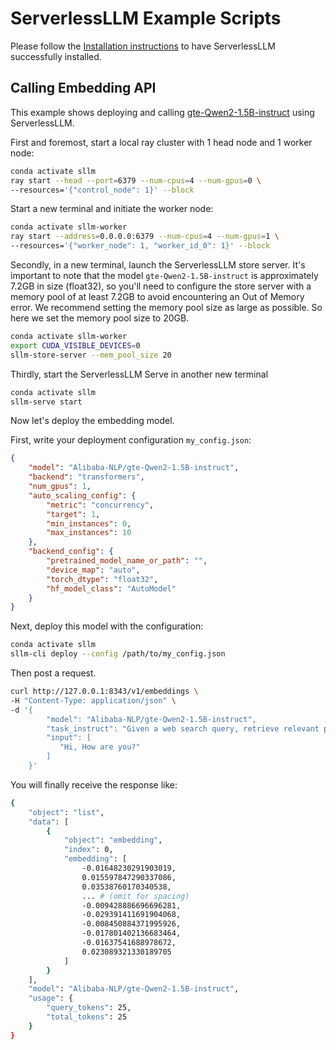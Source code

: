 # ServerlessLLM Example Scripts
Please follow the [Installation instructions](https://serverlessllm.github.io/docs/stable/getting_started/installation) to have ServerlessLLM successfully installed.
## Calling Embedding API
This example shows deploying and calling [gte-Qwen2-1.5B-instruct](https://huggingface.co/Alibaba-NLP/gte-Qwen2-1.5B-instruct) using ServerlessLLM.

First and foremost, start a local ray cluster with 1 head node and 1 worker node:
```bash
conda activate sllm
ray start --head --port=6379 --num-cpus=4 --num-gpus=0 \
--resources='{"control_node": 1}' --block
```
Start a new terminal and initiate the worker node:
```bash
conda activate sllm-worker
ray start --address=0.0.0.0:6379 --num-cpus=4 --num-gpus=1 \
--resources='{"worker_node": 1, "worker_id_0": 1}' --block
```
Secondly, in a new terminal, launch the ServerlessLLM store server. It's important to note that the model `gte-Qwen2-1.5B-instruct` is approximately 7.2GB in size (float32), so you'll need to configure the store server with a memory pool of at least 7.2GB to avoid encountering an Out of Memory error. We recommend setting the memory pool size as large as possible. So here we set the memory pool size to 20GB.
```bash
conda activate sllm-worker
export CUDA_VISIBLE_DEVICES=0
sllm-store-server --mem_pool_size 20
```
Thirdly, start the ServerlessLLM Serve in another new terminal
```bash
conda activate sllm
sllm-serve start
```
Now let's deploy the embedding model.

First, write your deployment configuration `my_config.json`:
```json
{
    "model": "Alibaba-NLP/gte-Qwen2-1.5B-instruct",
    "backend": "transformers",
    "num_gpus": 1,
    "auto_scaling_config": {
        "metric": "concurrency",
        "target": 1,
        "min_instances": 0,
        "max_instances": 10
    },
    "backend_config": {
        "pretrained_model_name_or_path": "",
        "device_map": "auto",
        "torch_dtype": "float32",
        "hf_model_class": "AutoModel"
    }
}
```
Next, deploy this model with the configuration:
```bash
conda activate sllm
sllm-cli deploy --config /path/to/my_config.json
```
Then post a request.
```bash
curl http://127.0.0.1:8343/v1/embeddings \
-H "Content-Type: application/json" \
-d '{
        "model": "Alibaba-NLP/gte-Qwen2-1.5B-instruct",
        "task_instruct": "Given a web search query, retrieve relevant passages that answer the query",
        "input": [
           "Hi, How are you?"
        ]
    }'
```
You will finally receive the response like:
```bash
{
    "object": "list",
    "data": [
        {
            "object": "embedding",
            "index": 0,
            "embedding": [
                -0.01648230291903019,
                0.015597847290337086,
                0.03538760170340538,
                ... # (omit for spacing)
                -0.009428886696696281,
                -0.029391411691904068,
                -0.008450884371995926,
                -0.017801402136683464,
                -0.01637541688978672,
                0.023089321330189705
            ]
        }
    ],
    "model": "Alibaba-NLP/gte-Qwen2-1.5B-instruct",
    "usage": {
        "query_tokens": 25,
        "total_tokens": 25
    }
}
```
